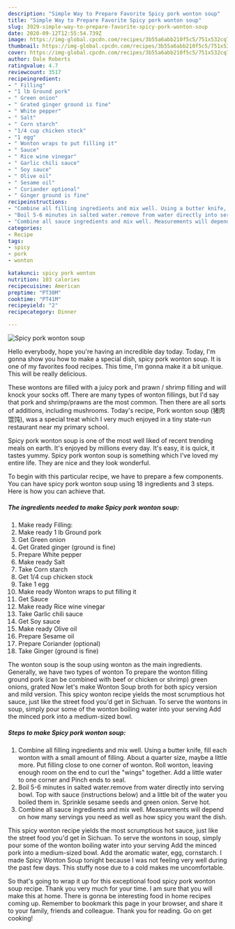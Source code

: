 ```yaml
---
description: "Simple Way to Prepare Favorite Spicy pork wonton soup"
title: "Simple Way to Prepare Favorite Spicy pork wonton soup"
slug: 3929-simple-way-to-prepare-favorite-spicy-pork-wonton-soup
date: 2020-09-12T12:55:54.739Z
image: https://img-global.cpcdn.com/recipes/3b55a6abb210f5c5/751x532cq70/spicy-pork-wonton-soup-recipe-main-photo.jpg
thumbnail: https://img-global.cpcdn.com/recipes/3b55a6abb210f5c5/751x532cq70/spicy-pork-wonton-soup-recipe-main-photo.jpg
cover: https://img-global.cpcdn.com/recipes/3b55a6abb210f5c5/751x532cq70/spicy-pork-wonton-soup-recipe-main-photo.jpg
author: Dale Roberts
ratingvalue: 4.7
reviewcount: 3517
recipeingredient:
- " Filling"
- "1 lb Ground pork"
- " Green onion"
- " Grated ginger ground is fine"
- " White pepper"
- " Salt"
- " Corn starch"
- "1/4 cup chicken stock"
- "1 egg"
- " Wonton wraps to put filling it"
- " Sauce"
- " Rice wine vinegar"
- " Garlic chili sauce"
- " Soy sauce"
- " Olive oil"
- " Sesame oil"
- " Coriander optional"
- " Ginger ground is fine"
recipeinstructions:
- "Combine all filling ingredients and mix well. Using a butter knife, fill each wonton with a small amount of filling. About a quarter size, maybe a little more. Put filling close to one corner of wonton. Roll wonton, leaving enough room on the end to curl the &#34;wings&#34; together. Add a little water to one corner and Pinch ends to seal."
- "Boil 5-6 minutes in salted water.remove from water directly into serving bowl. Top with sauce (instructions below) and a little bit of the water you boiled them in. Sprinkle sesame seeds and green onion. Serve hot."
- "Combine all sauce ingredients and mix well. Measurements will depend on how many servings you need as well as how spicy you want the dish."
categories:
- Recipe
tags:
- spicy
- pork
- wonton

katakunci: spicy pork wonton 
nutrition: 103 calories
recipecuisine: American
preptime: "PT30M"
cooktime: "PT41M"
recipeyield: "2"
recipecategory: Dinner

---
```



![Spicy pork wonton soup](https://img-global.cpcdn.com/recipes/3b55a6abb210f5c5/751x532cq70/spicy-pork-wonton-soup-recipe-main-photo.jpg)

Hello everybody, hope you're having an incredible day today. Today, I'm gonna show you how to make a special dish, spicy pork wonton soup. It is one of my favorites food recipes. This time, I'm gonna make it a bit unique. This will be really delicious.

These wontons are filled with a juicy pork and prawn / shrimp filling and will knock your socks off. There are many types of wonton fillings, but I&#39;d say that pork and shrimp/prawns are the most common. Then there are all sorts of additions, including mushrooms. Today&#39;s recipe, Pork wonton soup (猪肉馄饨), was a special treat which I very much enjoyed in a tiny state-run restaurant near my primary school.

Spicy pork wonton soup is one of the most well liked of recent trending meals on earth. It's enjoyed by millions every day. It's easy, it is quick, it tastes yummy. Spicy pork wonton soup is something which I've loved my entire life. They are nice and they look wonderful.


To begin with this particular recipe, we have to prepare a few components. You can have spicy pork wonton soup using 18 ingredients and 3 steps. Here is how you can achieve that.

<!--inarticleads1-->

##### The ingredients needed to make Spicy pork wonton soup:

1. Make ready  Filling:
1. Make ready 1 lb Ground pork
1. Get  Green onion
1. Get  Grated ginger (ground is fine)
1. Prepare  White pepper
1. Make ready  Salt
1. Take  Corn starch
1. Get 1/4 cup chicken stock
1. Take 1 egg
1. Make ready  Wonton wraps to put filling it
1. Get  Sauce
1. Make ready  Rice wine vinegar
1. Take  Garlic chili sauce
1. Get  Soy sauce
1. Make ready  Olive oil
1. Prepare  Sesame oil
1. Prepare  Coriander (optional)
1. Take  Ginger (ground is fine)


The wonton soup is the soup using wonton as the main ingredients. Generally, we have two types of wonton To prepare the wonton filling ground pork (can be combined with beef or chicken or shrimp) green onions, grated Now let&#39;s make Wonton Soup broth for both spicy version and mild version. This spicy wonton recipe yields the most scrumptious hot sauce, just like the street food you&#39;d get in Sichuan. To serve the wontons in soup, simply pour some of the wonton boiling water into your serving Add the minced pork into a medium-sized bowl. 

<!--inarticleads2-->

##### Steps to make Spicy pork wonton soup:

1. Combine all filling ingredients and mix well. Using a butter knife, fill each wonton with a small amount of filling. About a quarter size, maybe a little more. Put filling close to one corner of wonton. Roll wonton, leaving enough room on the end to curl the &#34;wings&#34; together. Add a little water to one corner and Pinch ends to seal.
1. Boil 5-6 minutes in salted water.remove from water directly into serving bowl. Top with sauce (instructions below) and a little bit of the water you boiled them in. Sprinkle sesame seeds and green onion. Serve hot.
1. Combine all sauce ingredients and mix well. Measurements will depend on how many servings you need as well as how spicy you want the dish.


This spicy wonton recipe yields the most scrumptious hot sauce, just like the street food you&#39;d get in Sichuan. To serve the wontons in soup, simply pour some of the wonton boiling water into your serving Add the minced pork into a medium-sized bowl. Add the aromatic water, egg, cornstarch. I made Spicy Wonton Soup tonight because I was not feeling very well during the past few days. This stuffy nose due to a cold makes me uncomfortable. 

So that's going to wrap it up for this exceptional food spicy pork wonton soup recipe. Thank you very much for your time. I am sure that you will make this at home. There is gonna be interesting food in home recipes coming up. Remember to bookmark this page in your browser, and share it to your family, friends and colleague. Thank you for reading. Go on get cooking!
